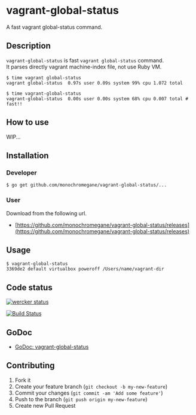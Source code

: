 # vagrant-global-status

A fast vagrant global-status command.

## Description

`vagrant-global-status` is fast `vagrant global-status` command.  
It parses directly vagrant machine-index file, not use Ruby VM.

```console
$ time vagrant global-status
vagrant global-status  0.97s user 0.09s system 99% cpu 1.072 total

$ time vagrant-global-status
vagrant-global-status  0.00s user 0.00s system 68% cpu 0.007 total # fast!!
```

## How to use

WIP...

## Installation

### Developer

```console
$ go get github.com/monochromegane/vagrant-global-status/...
```

### User

Download from the following url.

- [https://github.com/monochromegane/vagrant-global-status/releases](https://github.com/monochromegane/vagrant-global-status/releases)

## Usage

```console
$ vagrant-global-status
3369de2 default virtualbox poweroff /Users/name/vagrant-dir
```

## Code status

[![wercker status](https://app.wercker.com/status/8169cbc1fb1e057433f7a06f0dd0cf97/m/master "wercker status")](https://app.wercker.com/project/bykey/8169cbc1fb1e057433f7a06f0dd0cf97)

[![Build Status](https://travis-ci.org/monochromegane/vagrant-global-status.svg?branch=master)](https://travis-ci.org/monochromegane/vagrant-global-status)

## GoDoc

- [GoDoc: vagrant-global-status](https://godoc.org/github.com/monochromegane/vagrant-global-status)

## Contributing

1. Fork it
2. Create your feature branch (`git checkout -b my-new-feature`)
3. Commit your changes (`git commit -am 'Add some feature'`)
4. Push to the branch (`git push origin my-new-feature`)
5. Create new Pull Request

